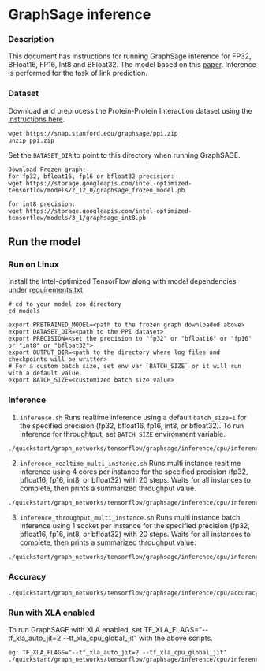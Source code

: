 <!--- 0. Title -->
# GraphSage inference

<!-- 10. Description -->

### Description
This document has instructions for running GraphSage inference for FP32, BFloat16, FP16, Int8 and BFloat32. The model based on this [paper](https://arxiv.org/pdf/1706.02216.pdf). Inference is performed for the task of link prediction. 


### Dataset

Download and preprocess the Protein-Protein Interaction dataset using the [instructions here](https://snap.stanford.edu/graphsage/ppi.zip).
```
wget https://snap.stanford.edu/graphsage/ppi.zip
unzip ppi.zip
```

Set the `DATASET_DIR` to point to this directory when running GraphSAGE.

```
Download Frozen graph:
for fp32, bfloat16, fp16 or bfloat32 precision:
wget https://storage.googleapis.com/intel-optimized-tensorflow/models/2_12_0/graphsage_frozen_model.pb

for int8 precision:
wget https://storage.googleapis.com/intel-optimized-tensorflow/models/3_1/graphsage_int8.pb

```

## Run the model

### Run on Linux

Install the Intel-optimized TensorFlow along with model dependencies under [requirements.txt](../../../../../models/graph_networks/tensorflow/graphsage/inference/requirements.txt)

```
# cd to your model zoo directory
cd models

export PRETRAINED_MODEL=<path to the frozen graph downloaded above>
export DATASET_DIR=<path to the PPI dataset>
export PRECISION=<set the precision to "fp32" or "bfloat16" or "fp16" or "int8" or "bfloat32">
export OUTPUT_DIR=<path to the directory where log files and checkpoints will be written>
# For a custom batch size, set env var `BATCH_SIZE` or it will run with a default value.
export BATCH_SIZE=<customized batch size value>
```

### Inference
1. `inference.sh`
Runs realtime inference using a default `batch_size=1` for the specified precision (fp32, bfloat16, fp16, int8, or bfloat32). To run inference for throughtput, set `BATCH_SIZE` environment variable.
```
./quickstart/graph_networks/tensorflow/graphsage/inference/cpu/inference.sh
```

2. `inference_realtime_multi_instance.sh`
Runs multi instance realtime inference using 4 cores per instance for the specified precision (fp32, bfloat16, fp16, int8, or bfloat32) with 20 steps. Waits for all instances to complete, then prints a summarized throughput value.
```
./quickstart/graph_networks/tensorflow/graphsage/inference/cpu/inference_realtime_multi_instance.sh
```

3. `inference_throughput_multi_instance.sh`
Runs multi instance batch inference using 1 socket per instance for the specified precision (fp32, bfloat16, fp16, int8, or bfloat32) with 20 steps. Waits for all instances to complete, then prints a summarized throughput value.
```
./quickstart/graph_networks/tensorflow/graphsage/inference/cpu/inference_throughput_multi_instance.sh
```

### Accuracy
```
./quickstart/graph_networks/tensorflow/graphsage/inference/cpu/accuracy.sh
```

### Run with XLA enabled
To run GraphSAGE with XLA enabled, set TF_XLA_FLAGS="--tf_xla_auto_jit=2 --tf_xla_cpu_global_jit" with the above scripts.
```
eg: TF_XLA_FLAGS="--tf_xla_auto_jit=2 --tf_xla_cpu_global_jit" ./quickstart/graph_networks/tensorflow/graphsage/inference/cpu/inference.sh
```

